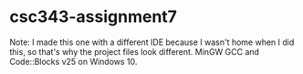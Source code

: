 # csc343-assignment7
Note: I made this one with a different IDE because I wasn't home when I did this, so that's why the project files look different.
MinGW GCC and Code::Blocks v25 on Windows 10.

